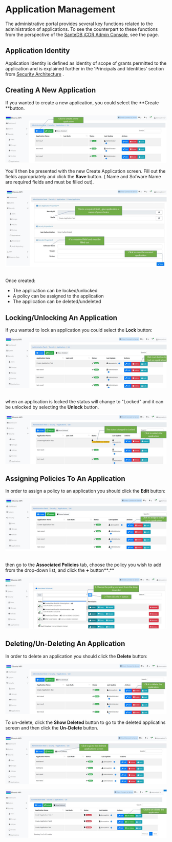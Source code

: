 # Application Management

The administrative portal provides several key functions related to the administration of applications. To see the counterpart to these functions from the perspective of the [SanteDB iCDR Admin Console](../host-administration/santedb-icdr-admin-console/), see the  page.

## Application Identity

Application Identity is defined as identity of scope of grants permitted to the application and is explained further in the 'Principals and Identities' section from [Security Architecture](../../architecture/security-architecture.md) .

## Creating A New Application

If you wanted to create a new application, you could select the **Create **button.

![](<../../../.gitbook/assets/1 (1).jpg>)

 You'll then be presented with the new Create Application screen. Fill out the fields appropriately and click the **Save** button. ( Name and Sofware Name are required fields and must be filled out).

![](<../../../.gitbook/assets/3 (12).jpg>)

\
Once created:‌

* The application can be locked/unlocked
* A policy can be assigned to the application
* The application can be deleted/undeleted

## Locking/Unlocking An Application

If you wanted to lock an application you could select the **Lock** button:

![](../../../.gitbook/assets/5-0..jpg)

\
when an application is locked the status will change to "Locked" and it can be unlocked by selecting the **Unlock** button.

![](../../../.gitbook/assets/6.jpg)

## Assigning Policies To An Application

In order to assign a policy to an application you should click the **Edit** button:

![](../../../.gitbook/assets/8.jpg)

\
then go to the **Associated Policies** tab, choose the policy you wish to add from the drop-down list, and click the **+** button**:**

![](<../../../.gitbook/assets/10 (2).jpg>)

## Deleting/Un-Deleting A**n Application**

In order to delete an application you should click the **Delete** button:

![](../../../.gitbook/assets/6-1.jpg)

To un-delete, click the **Show Deleted** button to go to the deleted applicatins screen and then click the **Un-Delete** button.

![](../../../.gitbook/assets/13.jpg)

![](../../../.gitbook/assets/14.jpg)

